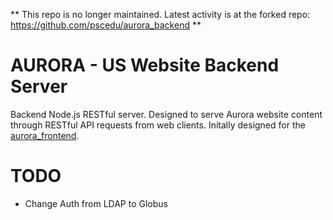 ** This repo is no longer maintained. Latest activity is at the forked repo: https://github.com/pscedu/aurora_backend **

# AURORA - US Website Backend Server
Backend Node.js RESTful server. Designed to serve Aurora website content through RESTful API requests from web clients. Initally designed for the [aurora_frontend](https://github.com/bryan-learn/aurora_frontend).

# TODO
* Change Auth from LDAP to Globus
